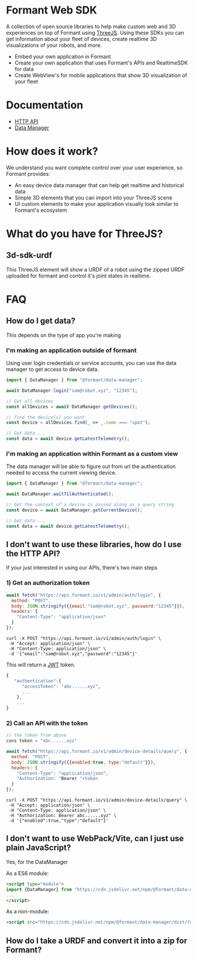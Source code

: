 # Formant Web SDK

A collection of open source libraries to help make custom web and 3D experiences on top of Formant using [ThreeJS](https://threejs.org/). Using these SDKs you can get information about your fleet of devices, create realtime 3D visualizations of your robots, and more.

- Embed your own application in Formant
- Create your own application that uses Formant's APIs and RealtimeSDK for data
- Create WebView's for mobile applications that show 3D visualization of your fleet

# Documentation

- [HTTP API](https://formantio.github.io/web-sdk/docs/api/)
- [Data Manager](https://formantio.github.io/web-sdk/docs/data-manager/)

# How does it work?

We understand you want complete control over your user experience, so Formant provides:

- An easy device data manager that can help get realtime and historical data
- Simple 3D elements that you can import into your ThreeJS scene
- UI custom elements to make your application visually look similar to Formant's ecosystem

# What do you have for ThreeJS?

## 3d-sdk-urdf

This ThreeJS element will show a URDF of a robot using the zipped URDF uploaded for formant and control it's joint states in realtime.

# FAQ

## How do I get data?

This depends on the type of app you're making

### I'm making an application outside of formant

Using user login credentials or service accounts, you can use the data manager to get access to device data.

```javascript
import { DataManager } from "@formant/data-manager";

await DataManager.login("sam@robot.xyz", "12345");

// Get all devices
const allDevices = await DataManager.getDevices();

// find the device(s) you want
const device = allDevices.find(_ => _.name === "spot");

// Get data ...
const data = await device.getLatestTelemetry();
```

### I'm making an application within Formant as a custom view

The data manager will be able to figure out from url the authentication needed to access the current viewing device.

```javascript
import { DataManager } from "@formant/data-manager";

await DataManager.waitTilAuthenticated();

// Get the context of a device is passed along as a query string
const device = await DataManager.getCurrentDevice();

// Get data ...
const data = await device.getLatestTelemetry();
```

## I don't want to use these libraries, how do I use the HTTP API?

If your just interested in using our APIs, there's two main steps

### 1) Get an authorization token

```javascript
await fetch("https://api.formant.io/v1/admin/auth/login", {
  method: "POST",
  body: JSON.stringify({{email:"sam@robot.xyz", password:"12345"}}),
  headers: {
    "Content-Type": "application/json"
  }
});
```

```console
curl -X POST "https://api.formant.io/v1/admin/auth/login" \
 -H "Accept: application/json" \
 -H "Content-Type: application/json" \
 -d '{"email":"sam@robot.xyz","password":"12345"}' 
```

This will return a [JWT](https://jwt.io) token.

```javascript
{
   "authentication":{
      "accessToken": "abc......xyz",
      ...
    },
    ...
}
```

### 2) Call an API with the token

```javascript
// the token from above
cons token = "abc......xyz"

await fetch("https://api.formant.io/v1/admin/device-details/query", {
  method: "POST",
  body: JSON.stringify({{enabled:true, type:"default"}}),
  headers: {
    "Content-Type": "application/json",
    "Authorization: "Bearer "+token
  }
});
```

```console
curl -X POST "https://api.formant.io/v1/admin/device-details/query" \
 -H "Accept: application/json" \
 -H "Content-Type: application/json" \
 -H "Authorization: Bearer abc......xyz" \
 -d '{"enabled":true,"type":"default"}' 
```

## I don't want to use WebPack/Vite, can I just use plain JavaScript?

Yes, for the DataManager

As a ES6 module:

```html
<script type="module">
import {DataManager} from "https://cdn.jsdelivr.net/npm/@formant/data-manager/dist/formant-data-manager.es6.js"
...
</script>
```

As a non-module:

```html
<script src="https://cdn.jsdelivr.net/npm/@formant/data-manager/dist/formant-data-manager.umd.js"></script>
```

## How do I take a URDF and convert it into a zip for Formant?


